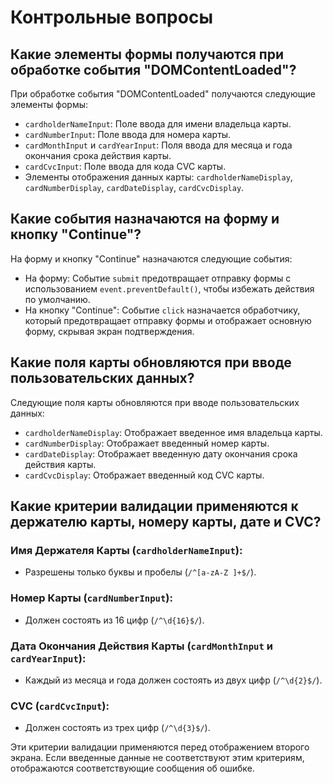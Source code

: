 # Контрольные вопросы

## Какие элементы формы получаются при обработке события "DOMContentLoaded"?

При обработке события "DOMContentLoaded" получаются следующие элементы формы:

- `cardholderNameInput`: Поле ввода для имени владельца карты.
- `cardNumberInput`: Поле ввода для номера карты.
- `cardMonthInput` и `cardYearInput`: Поля ввода для месяца и года окончания срока действия карты.
- `cardCvcInput`: Поле ввода для кода CVC карты.
- Элементы отображения данных карты: `cardholderNameDisplay`, `cardNumberDisplay`, `cardDateDisplay`, `cardCvcDisplay`.

## Какие события назначаются на форму и кнопку "Continue"?

На форму и кнопку "Continue" назначаются следующие события:

- На форму: Событие `submit` предотвращает отправку формы с использованием `event.preventDefault()`, чтобы избежать действия по умолчанию.
- На кнопку "Continue": Событие `click` назначается обработчику, который предотвращает отправку формы и отображает основную форму, скрывая экран подтверждения.

## Какие поля карты обновляются при вводе пользовательских данных?

Следующие поля карты обновляются при вводе пользовательских данных:

- `cardholderNameDisplay`: Отображает введенное имя владельца карты.
- `cardNumberDisplay`: Отображает введенный номер карты.
- `cardDateDisplay`: Отображает введенную дату окончания срока действия карты.
- `cardCvcDisplay`: Отображает введенный код CVC карты.

## Какие критерии валидации применяются к держателю карты, номеру карты, дате и CVC?

### Имя Держателя Карты (`cardholderNameInput`):

- Разрешены только буквы и пробелы (`/^[a-zA-Z ]+$/`).

### Номер Карты (`cardNumberInput`):

- Должен состоять из 16 цифр (`/^\d{16}$/`).

### Дата Окончания Действия Карты (`cardMonthInput` и `cardYearInput`):

- Каждый из месяца и года должен состоять из двух цифр (`/^\d{2}$/`).

### CVC (`cardCvcInput`):

- Должен состоять из трех цифр (`/^\d{3}$/`).

Эти критерии валидации применяются перед отображением второго экрана. Если введенные данные не соответствуют этим критериям, отображаются соответствующие сообщения об ошибке.
